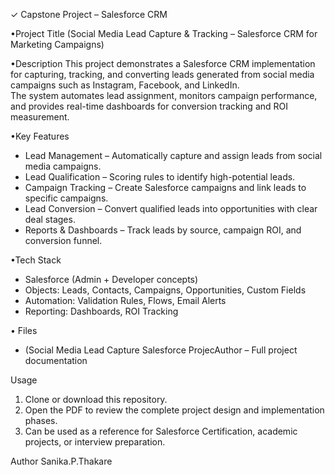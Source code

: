 ✓ Capstone Project – Salesforce CRM

•Project Title
(Social Media Lead Capture & Tracking – Salesforce CRM for Marketing Campaigns)

•Description
This project demonstrates a Salesforce CRM implementation for capturing, tracking, and converting leads generated from social media campaigns such as Instagram, Facebook, and LinkedIn.  
The system automates lead assignment, monitors campaign performance, and provides real-time dashboards for conversion tracking and ROI measurement.  

•Key Features
- Lead Management – Automatically capture and assign leads from social media campaigns.  
- Lead Qualification – Scoring rules to identify high-potential leads.  
- Campaign Tracking – Create Salesforce campaigns and link leads to specific campaigns.  
- Lead Conversion – Convert qualified leads into opportunities with clear deal stages.  
- Reports & Dashboards – Track leads by source, campaign ROI, and conversion funnel.  

•Tech Stack
- Salesforce (Admin + Developer concepts)  
- Objects: Leads, Contacts, Campaigns, Opportunities, Custom Fields  
- Automation: Validation Rules, Flows, Email Alerts  
- Reporting: Dashboards, ROI Tracking  

• Files
- (Social Media Lead Capture Salesforce ProjecAuthor – Full project documentation  

 Usage
1. Clone or download this repository.  
2. Open the PDF to review the complete project design and implementation phases.  
3. Can be used as a reference for Salesforce Certification, academic projects, or interview preparation.  

 Author Sanika.P.Thakare
